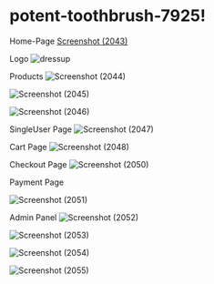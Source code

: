 # potent-toothbrush-7925!

Home-Page
[Screenshot (2043)](https://user-images.githubusercontent.com/111531676/221750710-864f311b-b1d3-4456-838f-0fa7710ac63b.png)

Logo
![dressup](https://user-images.githubusercontent.com/111531676/221750345-12ceff28-25f8-4403-949c-71976b6620ba.png)

Products
![Screenshot (2044)](https://user-images.githubusercontent.com/111531676/221750837-ae624e1b-2539-4e28-8c7c-0697731be833.png)

![Screenshot (2045)](https://user-images.githubusercontent.com/111531676/221750861-b3c923aa-6973-4e8f-8d96-737179d81e31.png)

![Screenshot (2046)](https://user-images.githubusercontent.com/111531676/221750871-9a973358-fb0b-4718-9165-309a022c795d.png)

SingleUser Page
![Screenshot (2047)](https://user-images.githubusercontent.com/111531676/221750886-1bf924ef-c504-4f79-96a5-04f6e007f929.png)

Cart Page
![Screenshot (2048)](https://user-images.githubusercontent.com/111531676/221750969-61eba929-c91c-4489-b9e6-56f6b14f38d7.png)

Checkout Page
![Screenshot (2050)](https://user-images.githubusercontent.com/111531676/221751010-b249b1da-b47c-477a-8a4d-ead482fd6314.png)

Payment Page

![Screenshot (2051)](https://user-images.githubusercontent.com/111531676/221751045-3b3f9c3b-c234-497f-9f5c-c7329847844b.png)


Admin Panel 
![Screenshot (2052)](https://user-images.githubusercontent.com/111531676/221751081-0c3863a6-4b2f-4b99-846f-cc2b02fa42cd.png)

![Screenshot (2053)](https://user-images.githubusercontent.com/111531676/221751112-ee15cbba-ed8b-4f2d-a7e6-b768872438b5.png)

![Screenshot (2054)](https://user-images.githubusercontent.com/111531676/221751123-13f6b8cd-1be2-4dad-b9c2-80565c4893af.png)


![Screenshot (2055)](https://user-images.githubusercontent.com/111531676/221751153-7203408b-9b17-447c-a3ef-0a5b21ece557.png)





